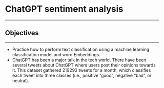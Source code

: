 # ChatGPT sentiment analysis
----------------------------------------------------
## Objectives
-------------
* Practice how to perform text classification using a machine learning classification model and word Embeddings.
* ChatGPT has been a major talk in the tech world. There have been several tweets about ChatGPT where users post their opinions towards it. This dataset gathered 219293 tweets for a month, which classifies each tweet into three classes (i.e., positive “good”, negative “bad”, or neutral).